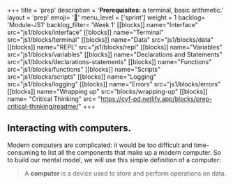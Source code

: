 +++
title = 'prep'
description = '**Prerequisites:** a terminal, basic arithmetic.'
layout = 'prep'
emoji= '📝'
menu_level = ['sprint']
weight = 1
backlog= 'Module-JS1'
backlog_filter= 'Week 1'
[[blocks]]
name="Interface"
src="js1/blocks/interface"
[[blocks]]
name="Terminal"
src="js1/blocks/terminal"
[[blocks]]
name="Data"
src="js1/blocks/data"
[[blocks]]
name="REPL"
src="js1/blocks/repl"
[[blocks]]
name="Variables"
src="js1/blocks/variables"
[[blocks]]
name="Declarations and Statements"
src="js1/blocks/declarations-statements"
[[blocks]]
name="Functions"
src="js1/blocks/functions"
[[blocks]]
name="Scripts"
src="js1/blocks/scripts"
[[blocks]]
name="Logging"
src="js1/blocks/logging"
[[blocks]]
name="Errors"
src="js1/blocks/errors"
[[blocks]]
name="Wrapping up"
src="blocks/wrapping-up"
[[blocks]]
name= "Critical Thinking"
src= "https://cyf-pd.netlify.app/blocks/prep-critical-thinking/readme/"
+++

## Interacting with computers.

Modern computers are complicated: it would be too difficult and time-consuming to list all the components that make up a modern computer. So to build our mental model, we will use this simple definition of a computer:

> A **computer** is a device used to store and perform operations on data.
